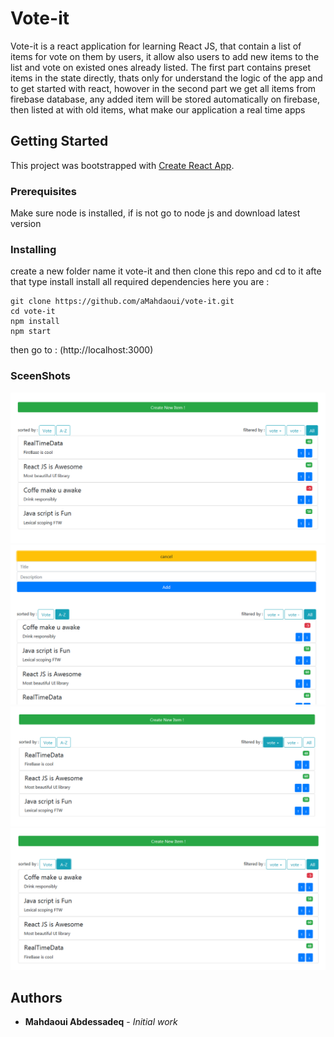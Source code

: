 # Vote-it

Vote-it is a react application for learning React JS, that contain a list of items for vote on them by users, it allow also users to add new items to the list and vote on existed ones already listed. The first part contains preset items in the state directly, thats only for understand the logic of the app and to get started with react, howover in the second part we get all items from firebase database, any added item will be stored automatically on firebase, then listed at with old items, what make our application a real time apps  

## Getting Started
This project was bootstrapped with [Create React App](https://github.com/facebookincubator/create-react-app). 

### Prerequisites

Make sure node is installed, if is not go to node js and download latest version
 
 
### Installing


create a new folder name it vote-it and 
then clone this repo and cd to it
afte that type install install all required dependencies
here you are : 

``` 
git clone https://github.com/aMahdaoui/vote-it.git 
cd vote-it
npm install 
npm start

```

then go to : (http://localhost:3000) 

### SceenShots

![alt all items ](src/images/allItems.png) 
![alt text](src/images/createNewItem.png) 
![alt text](src/images/itemsByVote+.png) 
![alt text](src/images/itemsSortedByTitle.png) 

## Authors

* **Mahdaoui Abdessadeq** - *Initial work*  
  
